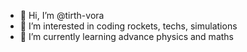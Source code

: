 - 👋 Hi, I’m @tirth-vora
- 👀 I’m interested in coding rockets, techs, simulations 
- 🌱 I’m currently learning advance physics and maths

<!---
tirth-vora/tirth-vora is a ✨ special ✨ repository because its `README.md` (this file) appears on your GitHub profile.
You can click the Preview link to take a look at your changes.
--->
